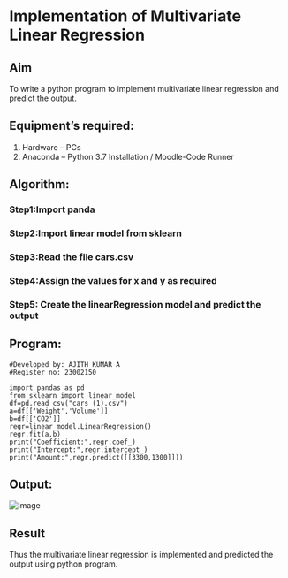 # Implementation of Multivariate Linear Regression
## Aim
To write a python program to implement multivariate linear regression and predict the output.
## Equipment’s required:
1.	Hardware – PCs
2.	Anaconda – Python 3.7 Installation / Moodle-Code Runner
## Algorithm:
### Step1:Import panda

### Step2:Import linear model from sklearn

### Step3:Read the file cars.csv

### Step4:Assign the values for x and y as required

### Step5: Create the linearRegression model and predict the output

## Program:
```
#Developed by: AJITH KUMAR A
#Register no: 23002150

import pandas as pd
from sklearn import linear_model
df=pd.read_csv("cars (1).csv")
a=df[['Weight','Volume']]
b=df[['CO2']]
regr=linear_model.LinearRegression()
regr.fit(a,b)
print("Coefficient:",regr.coef_)
print("Intercept:",regr.intercept_)
print("Amount:",regr.predict([[3300,1300]]))

```
## Output:

![image](https://github.com/Ajith1413/Multivariate-Linear-Regression/assets/139842524/c50a139d-4ae1-4fb6-85fe-06a41ff49f2f)



## Result
Thus the multivariate linear regression is implemented and predicted the output using python program.
